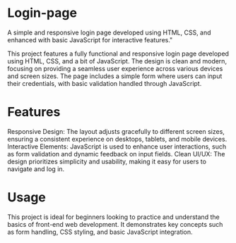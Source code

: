 # Login-page
A simple and responsive login page developed using HTML, CSS, and enhanced with basic JavaScript for interactive features."

This project features a fully functional and responsive login page developed using HTML, CSS, and a bit of JavaScript. The design is clean and modern, focusing on providing a seamless user experience across various devices and screen sizes. The page includes a simple form where users can input their credentials, with basic validation handled through JavaScript.

# Features
Responsive Design: The layout adjusts gracefully to different screen sizes, ensuring a consistent experience on desktops, tablets, and mobile devices.
Interactive Elements: JavaScript is used to enhance user interactions, such as form validation and dynamic feedback on input fields.
Clean UI/UX: The design prioritizes simplicity and usability, making it easy for users to navigate and log in.

# Usage
This project is ideal for beginners looking to practice and understand the basics of front-end web development. It demonstrates key concepts such as form handling, CSS styling, and basic JavaScript integration.
